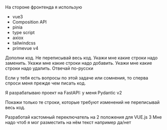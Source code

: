 На стороне фронтенда я использую 
- vue3
- Composition API
- pinia
- type script
- axiox
- tailwindcss 
- primevue v4

Дополни код.
Не переписывай весь код.
Укажи мне какие строки надо заменить.
Укажи мне какие строки надо добавить.
Укажи мне какие строки надо удалить.
Отвечай по-русски

Если у тебя есть вопросы по этой задаче или сомнения,
то сперва спроси меня прежде чем писать код.



Я разрабатываю проект на FastAPI:
у меня Pydantic v2

Покажи только те строки, которые требуют изменений не переписывай весь код.


Разработай кастомный переключатель на 2 положения для VUE.js 3
Мне надо чтоб я мог разместить на нём текст например да/нет